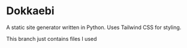 # Dokkaebi
A static site generator written in Python. Uses Tailwind CSS for styling.


This branch just contains files I used
